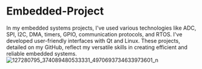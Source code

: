 # Embedded-Project
In my embedded systems projects, I've used various technologies like ADC, SPI, I2C, DMA, timers, GPIO, communication protocols, and RTOS. I've developed user-friendly interfaces with Qt and Linux. These projects, detailed on my GitHub, reflect my versatile skills in creating efficient and reliable embedded systems.
![127280795_374089480533331_4970693734633973601_n](https://github.com/Rayhan180/Embedded-Project/assets/136218406/1d4e8947-d77f-4ac4-a651-fa0e8b5711a0)
